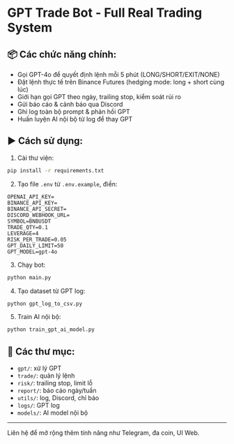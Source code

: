 # GPT Trade Bot - Full Real Trading System

## 📦 Các chức năng chính:
- Gọi GPT-4o để quyết định lệnh mỗi 5 phút (LONG/SHORT/EXIT/NONE)
- Đặt lệnh thực tế trên Binance Futures (hedging mode: long + short cùng lúc)
- Giới hạn gọi GPT theo ngày, trailing stop, kiểm soát rủi ro
- Gửi báo cáo & cảnh báo qua Discord
- Ghi log toàn bộ prompt & phản hồi GPT
- Huấn luyện AI nội bộ từ log để thay GPT

## ▶️ Cách sử dụng:
1. Cài thư viện:
```bash
pip install -r requirements.txt
```

2. Tạo file `.env` từ `.env.example`, điền:
```
OPENAI_API_KEY=
BINANCE_API_KEY=
BINANCE_API_SECRET=
DISCORD_WEBHOOK_URL=
SYMBOL=BNBUSDT
TRADE_QTY=0.1
LEVERAGE=4
RISK_PER_TRADE=0.05
GPT_DAILY_LIMIT=50
GPT_MODEL=gpt-4o
```

3. Chạy bot:
```bash
python main.py
```

4. Tạo dataset từ GPT log:
```bash
python gpt_log_to_csv.py
```

5. Train AI nội bộ:
```bash
python train_gpt_ai_model.py
```

## 📁 Các thư mục:
- `gpt/`: xử lý GPT
- `trade/`: quản lý lệnh
- `risk/`: trailing stop, limit lỗ
- `report/`: báo cáo ngày/tuần
- `utils/`: log, Discord, chỉ báo
- `logs/`: GPT log
- `models/`: AI model nội bộ

---

Liên hệ để mở rộng thêm tính năng như Telegram, đa coin, UI Web.
